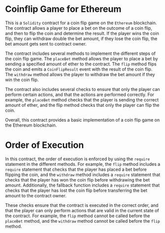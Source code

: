 # Coinflip Game for Ethereum

This is a `Solidity` contract for a coin flip game on the `Ethereum` blockchain. The contract allows a player to place a bet on the outcome of a coin flip, and then to flip the coin and determine the result. If the player wins the coin flip, they can withdraw double the bet amount, if they lose the coin flip, the bet amount gets sent to contract owner.

The contract includes several methods to implement the different steps of the coin flip game. The `placeBet` method allows the player to place a bet by sending a specified amount of ether to the contract. The `flip` method flips the coin and emits a `CoinFlipResult` event with the result of the coin flip. The `withdraw` method allows the player to withdraw the bet amount if they win the coin flip.

The contract also includes several checks to ensure that only the player can perform certain actions, and that the actions are performed correctly. For example, the `placeBet` method checks that the player is sending the correct amount of ether, and the flip method checks that only the player can flip the coin.

Overall, this contract provides a basic implementation of a coin flip game on the Ethereum blockchain.

# Order of Execution

In this contract, the order of execution is enforced by using the `require` statement in the different methods. For example, the `flip` method includes a `require` statement that checks that the player has placed a bet before flipping the coin, and the `withdraw` method includes a `require` statement that checks that the player has won the coin flip before withdrawing the bet amount. Additionally, the fallback function includes a `require` statement that checks that the player has lost the coin flip before transferring the bet amount to the contract owner.

These checks ensure that the contract is executed in the correct order, and that the player can only perform actions that are valid in the current state of the contract. For example, the `flip` method cannot be called before the `placeBet` method, and the `withdraw` method cannot be called before the `flip` method.
